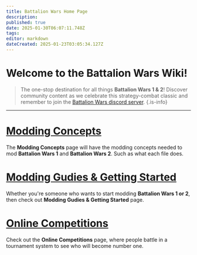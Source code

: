 ```yaml
---
title: Battalion Wars Home Page
description: 
published: true
date: 2025-01-30T06:07:11.748Z
tags: 
editor: markdown
dateCreated: 2025-01-23T03:05:34.127Z
---
```


# Welcome to the Battalion Wars Wiki!

> The one-stop destination for all things **Battalion Wars 1 & 2**! Discover community content as we celebrate this strategy-combat classic and remember to join the [Battalion Wars discord server](https://discord.gg/aPvrTsDARJ).
{.is-info}

---

# [Modding Concepts](/en/home/Modding-Concepts)

The **Modding Concepts** page will have the modding concepts needed to mod **Battalion Wars 1** and **Battalion Wars 2**. Such as what each file does.

# [Modding Gudies & Getting Started](/en/home/Modding-Documentation)

Whether you're someone who wants to start modding **Battalion Wars 1 or 2**, then check out **Modding Gudies & Getting Started** page.

# [Online Competitions](/en/home/Online-Competitions)

Check out the **Online Competitions** page, where people battle in a tournament system to see who will become number one.